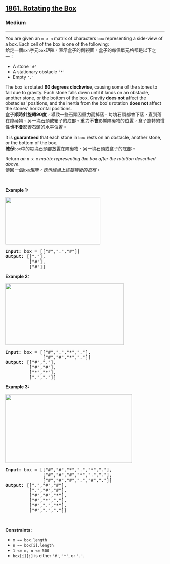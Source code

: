 <h2><a href="https://leetcode.com/problems/rotating-the-box/">1861. Rotating the Box</a></h2><h3>Medium</h3><hr><div><p data-immersive-translate-walked="41f0a81c-df7e-4f80-a0fd-461911fff40e" data-immersive-translate-paragraph="1">You are given an <code data-immersive-translate-walked="41f0a81c-df7e-4f80-a0fd-461911fff40e">m x n</code> matrix of characters <code data-immersive-translate-walked="41f0a81c-df7e-4f80-a0fd-461911fff40e">box</code> representing a side-view of a box. Each cell of the box is one of the following:<font class="notranslate immersive-translate-target-wrapper" data-immersive-translate-translation-element-mark="1" lang="zh-TW"><br><font class="notranslate immersive-translate-target-translation-theme-none immersive-translate-target-translation-block-wrapper-theme-none immersive-translate-target-translation-block-wrapper" data-immersive-translate-translation-element-mark="1"><font class="notranslate immersive-translate-target-inner immersive-translate-target-translation-theme-none-inner" data-immersive-translate-translation-element-mark="1">給定一個<code data-immersive-translate-walked="41f0a81c-df7e-4f80-a0fd-461911fff40e">mxn</code>字元<code data-immersive-translate-walked="41f0a81c-df7e-4f80-a0fd-461911fff40e">box</code>矩陣，表示盒子的側視圖。盒子的每個單元格都是以下之一：</font></font></font></p>

<ul>
	<li>A stone <code>'#'</code></li>
	<li>A stationary obstacle <code>'*'</code></li>
	<li>Empty <code>'.'</code></li>
</ul>

<p data-immersive-translate-walked="41f0a81c-df7e-4f80-a0fd-461911fff40e" data-immersive-translate-paragraph="1">The box is rotated <strong data-immersive-translate-walked="41f0a81c-df7e-4f80-a0fd-461911fff40e">90 degrees clockwise</strong>, causing some of the stones to fall due to gravity. Each stone falls down until it lands on an obstacle, another stone, or the bottom of the box. Gravity <strong data-immersive-translate-walked="41f0a81c-df7e-4f80-a0fd-461911fff40e">does not</strong> affect the obstacles' positions, and the inertia from the box's rotation <strong data-immersive-translate-walked="41f0a81c-df7e-4f80-a0fd-461911fff40e">does not </strong>affect the stones' horizontal positions.<font class="notranslate immersive-translate-target-wrapper" data-immersive-translate-translation-element-mark="1" lang="zh-TW"><br><font class="notranslate immersive-translate-target-translation-theme-none immersive-translate-target-translation-block-wrapper-theme-none immersive-translate-target-translation-block-wrapper" data-immersive-translate-translation-element-mark="1"><font class="notranslate immersive-translate-target-inner immersive-translate-target-translation-theme-none-inner" data-immersive-translate-translation-element-mark="1">盒子<strong data-immersive-translate-walked="41f0a81c-df7e-4f80-a0fd-461911fff40e">順時針旋轉90度</strong>，導致一些石頭因重力而掉落。每塊石頭都會下落，直到落在障礙物、另一塊石頭或箱子的底部。重力<strong data-immersive-translate-walked="41f0a81c-df7e-4f80-a0fd-461911fff40e">不會</strong>影響障礙物的位置，盒子旋轉的慣性<strong data-immersive-translate-walked="41f0a81c-df7e-4f80-a0fd-461911fff40e">也不會</strong>影響石頭的水平位置。</font></font></font></p>

<p data-immersive-translate-walked="41f0a81c-df7e-4f80-a0fd-461911fff40e" data-immersive-translate-paragraph="1">It is <strong data-immersive-translate-walked="41f0a81c-df7e-4f80-a0fd-461911fff40e">guaranteed</strong> that each stone in <code data-immersive-translate-walked="41f0a81c-df7e-4f80-a0fd-461911fff40e">box</code> rests on an obstacle, another stone, or the bottom of the box.<font class="notranslate immersive-translate-target-wrapper" data-immersive-translate-translation-element-mark="1" lang="zh-TW"><br><font class="notranslate immersive-translate-target-translation-theme-none immersive-translate-target-translation-block-wrapper-theme-none immersive-translate-target-translation-block-wrapper" data-immersive-translate-translation-element-mark="1"><font class="notranslate immersive-translate-target-inner immersive-translate-target-translation-theme-none-inner" data-immersive-translate-translation-element-mark="1"><strong data-immersive-translate-walked="41f0a81c-df7e-4f80-a0fd-461911fff40e">確保</strong><code data-immersive-translate-walked="41f0a81c-df7e-4f80-a0fd-461911fff40e">box</code>中的每塊石頭都放置在障礙物、另一塊石頭或盒子的底部。</font></font></font></p>

<p data-immersive-translate-walked="41f0a81c-df7e-4f80-a0fd-461911fff40e" data-immersive-translate-paragraph="1">Return <em data-immersive-translate-walked="41f0a81c-df7e-4f80-a0fd-461911fff40e">an </em><code data-immersive-translate-walked="41f0a81c-df7e-4f80-a0fd-461911fff40e">n x m</code><em data-immersive-translate-walked="41f0a81c-df7e-4f80-a0fd-461911fff40e"> matrix representing the box after the rotation described above</em>.<font class="notranslate immersive-translate-target-wrapper" data-immersive-translate-translation-element-mark="1" lang="zh-TW"><br><font class="notranslate immersive-translate-target-translation-theme-none immersive-translate-target-translation-block-wrapper-theme-none immersive-translate-target-translation-block-wrapper" data-immersive-translate-translation-element-mark="1"><font class="notranslate immersive-translate-target-inner immersive-translate-target-translation-theme-none-inner" data-immersive-translate-translation-element-mark="1">傳回<em data-immersive-translate-walked="41f0a81c-df7e-4f80-a0fd-461911fff40e">一個</em><code data-immersive-translate-walked="41f0a81c-df7e-4f80-a0fd-461911fff40e">nxm</code><em data-immersive-translate-walked="41f0a81c-df7e-4f80-a0fd-461911fff40e">矩陣，表示經過上述旋轉後的框框</em>。</font></font></font></p>

<p>&nbsp;</p>
<p><strong class="example">Example 1:</strong></p>

<p><img alt="" src="https://assets.leetcode.com/uploads/2021/04/08/rotatingtheboxleetcodewithstones.png" style="width: 300px; height: 150px;"></p>

<pre><strong>Input:</strong> box = [["#",".","#"]]
<strong>Output:</strong> [["."],
&nbsp;        ["#"],
&nbsp;        ["#"]]
</pre>

<p><strong class="example">Example 2:</strong></p>

<p><img alt="" src="https://assets.leetcode.com/uploads/2021/04/08/rotatingtheboxleetcode2withstones.png" style="width: 375px; height: 195px;"></p>

<pre><strong>Input:</strong> box = [["#",".","*","."],
&nbsp;             ["#","#","*","."]]
<strong>Output:</strong> [["#","."],
&nbsp;        ["#","#"],
&nbsp;        ["*","*"],
&nbsp;        [".","."]]
</pre>

<p><strong class="example">Example 3:</strong></p>

<p><img alt="" src="https://assets.leetcode.com/uploads/2021/04/08/rotatingtheboxleetcode3withstone.png" style="width: 400px; height: 218px;"></p>

<pre><strong>Input:</strong> box = [["#","#","*",".","*","."],
&nbsp;             ["#","#","#","*",".","."],
&nbsp;             ["#","#","#",".","#","."]]
<strong>Output:</strong> [[".","#","#"],
&nbsp;        [".","#","#"],
&nbsp;        ["#","#","*"],
&nbsp;        ["#","*","."],
&nbsp;        ["#",".","*"],
&nbsp;        ["#",".","."]]
</pre>

<p>&nbsp;</p>
<p><strong>Constraints:</strong></p>

<ul>
	<li><code>m == box.length</code></li>
	<li><code>n == box[i].length</code></li>
	<li><code>1 &lt;= m, n &lt;= 500</code></li>
	<li><code>box[i][j]</code> is either <code>'#'</code>, <code>'*'</code>, or <code>'.'</code>.</li>
</ul></div>